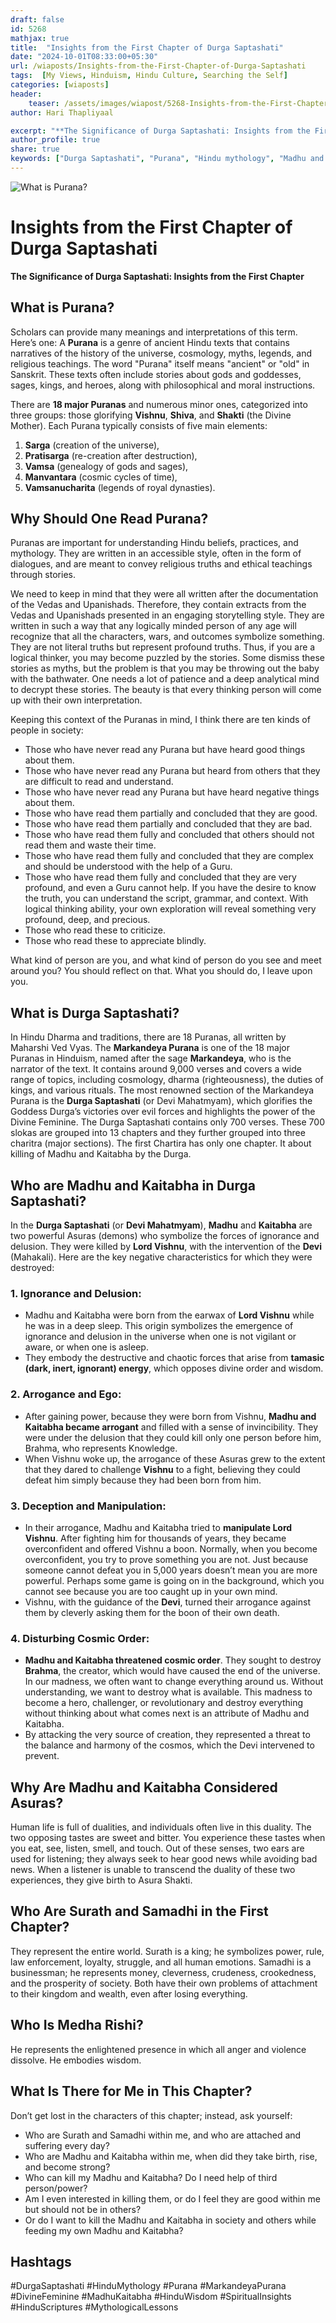 ```yaml
---
draft: false
id: 5268 
mathjax: true        
title:  "Insights from the First Chapter of Durga Saptashati"        
date: "2024-10-01T08:33:00+05:30"        
url: /wiaposts/Insights-from-the-First-Chapter-of-Durga-Saptashati
tags:  [My Views, Hinduism, Hindu Culture, Searching the Self]         
categories: [wiaposts] 
header:        
    teaser: /assets/images/wiapost/5268-Insights-from-the-First-Chapter-of-Durga-Saptashati.jpg        
author: Hari Thapliyaal        

excerpt: "**The Significance of Durga Saptashati: Insights from the First Chapter** ## What is Purana? Scholars can provide many meanings and interpretations of this term. Here’s one: A **Purana** is a genre of ancient Hindu texts that contains narratives of the"
author_profile: true        
share: true
keywords: ["Durga Saptashati", "Purana", "Hindu mythology", "Madhu and Kaitabha", "Divine Feminine", "Markandeya Purana", "Lessons from Durga Saptashati", "Ignorance and delusion in Hindu texts", "Significance of Puranas", "Teachings from Hindu scriptures"]    
---
```

![What is Purana?](/assets/images/wiapost/5268-Insights-from-the-First-Chapter-of-Durga-Saptashati.jpg)
  
# Insights from the First Chapter of Durga Saptashati   
      
**The Significance of Durga Saptashati: Insights from the First Chapter**  
   
## What is Purana?   

Scholars can provide many meanings and interpretations of this term. Here’s one: A **Purana** is a genre of ancient Hindu texts that contains narratives of the history of the universe, cosmology, myths, legends, and religious teachings. The word "Purana" itself means "ancient" or "old" in Sanskrit. These texts often include stories about gods and goddesses, sages, kings, and heroes, along with philosophical and moral instructions.

There are **18 major Puranas** and numerous minor ones, categorized into three groups: those glorifying **Vishnu**, **Shiva**, and **Shakti** (the Divine Mother). Each Purana typically consists of five main elements:
1. **Sarga** (creation of the universe),
2. **Pratisarga** (re-creation after destruction),
3. **Vamsa** (genealogy of gods and sages),
4. **Manvantara** (cosmic cycles of time),
5. **Vamsanucharita** (legends of royal dynasties).

## Why Should One Read Purana?
Puranas are important for understanding Hindu beliefs, practices, and mythology. They are written in an accessible style, often in the form of dialogues, and are meant to convey religious truths and ethical teachings through stories.

We need to keep in mind that they were all written after the documentation of the Vedas and Upanishads. Therefore, they contain extracts from the Vedas and Upanishads presented in an engaging storytelling style. They are written in such a way that any logically minded person of any age will recognize that all the characters, wars, and outcomes symbolize something. They are not literal truths but represent profound truths. Thus, if you are a logical thinker, you may become puzzled by the stories. Some dismiss these stories as myths, but the problem is that you may be throwing out the baby with the bathwater. One needs a lot of patience and a deep analytical mind to decrypt these stories. The beauty is that every thinking person will come up with their own interpretation.

Keeping this context of the Puranas in mind, I think there are ten kinds of people in society:
- Those who have never read any Purana but have heard good things about them.
- Those who have never read any Purana but heard from others that they are difficult to read and understand.
- Those who have never read any Purana but have heard negative things about them.
- Those who have read them partially and concluded that they are good.
- Those who have read them partially and concluded that they are bad.
- Those who have read them fully and concluded that others should not read them and waste their time.
- Those who have read them fully and concluded that they are complex and should be understood with the help of a Guru.
- Those who have read them fully and concluded that they are very profound, and even a Guru cannot help. If you have the desire to know the truth, you can understand the script, grammar, and context. With logical thinking ability, your own exploration will reveal something very profound, deep, and precious.
- Those who read these to criticize.
- Those who read these to appreciate blindly.

What kind of person are you, and what kind of person do you see and meet around you? You should reflect on that. What you should do, I leave upon you.

## What is Durga Saptashati?
In Hindu Dharma and traditions, there are 18 Puranas, all written by Maharshi Ved Vyas. The **Markandeya Purana** is one of the 18 major Puranas in Hinduism, named after the sage **Markandeya**, who is the narrator of the text. It contains around 9,000 verses and covers a wide range of topics, including cosmology, dharma (righteousness), the duties of kings, and various rituals. The most renowned section of the Markandeya Purana is the **Durga Saptashati** (or Devi Mahatmyam), which glorifies the Goddess Durga’s victories over evil forces and highlights the power of the Divine Feminine. The Durga Saptashati contains only 700 verses.
These 700 slokas are grouped into 13 chapters and they further grouped into three charitra (major sections). The first Chartira has only one chapter. It about killing of Madhu and Kaitabha by the Durga.

## Who are Madhu and Kaitabha in Durga Saptashati?
In the **Durga Saptashati** (or **Devi Mahatmyam**), **Madhu** and **Kaitabha** are two powerful Asuras (demons) who symbolize the forces of ignorance and delusion. They were killed by **Lord Vishnu**, with the intervention of the **Devi** (Mahakali). Here are the key negative characteristics for which they were destroyed:

### 1. **Ignorance and Delusion**:
- Madhu and Kaitabha were born from the earwax of **Lord Vishnu** while he was in a deep sleep. This origin symbolizes the emergence of ignorance and delusion in the universe when one is not vigilant or aware, or when one is asleep.
- They embody the destructive and chaotic forces that arise from **tamasic (dark, inert, ignorant) energy**, which opposes divine order and wisdom.

### 2. **Arrogance and Ego**:
- After gaining power, because they were born from Vishnu, **Madhu and Kaitabha became arrogant** and filled with a sense of invincibility. They were under the delusion that they could kill only one person before him, Brahma, who represents Knowledge.
- When Vishnu woke up, the arrogance of these Asuras grew to the extent that they dared to challenge **Vishnu** to a fight, believing they could defeat him simply because they had been born from him.

### 3. **Deception and Manipulation**:
- In their arrogance, Madhu and Kaitabha tried to **manipulate Lord Vishnu**. After fighting him for thousands of years, they became overconfident and offered Vishnu a boon. Normally, when you become overconfident, you try to prove something you are not. Just because someone cannot defeat you in 5,000 years doesn’t mean you are more powerful. Perhaps some game is going on in the background, which you cannot see because you are too caught up in your own mind.
- Vishnu, with the guidance of the **Devi**, turned their arrogance against them by cleverly asking them for the boon of their own death.

### 4. **Disturbing Cosmic Order**:
- **Madhu and Kaitabha threatened cosmic order**. They sought to destroy **Brahma**, the creator, which would have caused the end of the universe. In our madness, we often want to change everything around us. Without understanding, we want to destroy what is available. This madness to become a hero, challenger, or revolutionary and destroy everything without thinking about what comes next is an attribute of Madhu and Kaitabha.
- By attacking the very source of creation, they represented a threat to the balance and harmony of the cosmos, which the Devi intervened to prevent.

## Why Are Madhu and Kaitabha Considered Asuras?
Human life is full of dualities, and individuals often live in this duality. The two opposing tastes are sweet and bitter. You experience these tastes when you eat, see, listen, smell, and touch. Out of these senses, two ears are used for listening; they always seek to hear good news while avoiding bad news. When a listener is unable to transcend the duality of these two experiences, they give birth to Asura Shakti.

## Who Are Surath and Samadhi in the First Chapter?
They represent the entire world. Surath is a king; he symbolizes power, rule, law enforcement, loyalty, struggle, and all human emotions. Samadhi is a businessman; he represents money, cleverness, crudeness, crookedness, and the prosperity of society. Both have their own problems of attachment to their kingdom and wealth, even after losing everything.

## Who Is Medha Rishi?
He represents the enlightened presence in which all anger and violence dissolve. He embodies wisdom.

## What Is There for Me in This Chapter?
Don’t get lost in the characters of this chapter; instead, ask yourself:
- Who are Surath and Samadhi within me, and who are attached and suffering every day?
- Who are Madhu and Kaitabha within me, when did they take birth, rise, and become strong?
- Who can kill my Madhu and Kaitabha? Do I need help of third person/power?
- Am I even interested in killing them, or do I feel they are good within me but should not be in others?
- Or do I want to kill the Madhu and Kaitabha in society and others while feeding my own Madhu and Kaitabha?

## Hashtags
#DurgaSaptashati
#HinduMythology
#Purana
#MarkandeyaPurana
#DivineFeminine
#MadhuKaitabha
#HinduWisdom
#SpiritualInsights
#HinduScriptures
#MythologicalLessons

